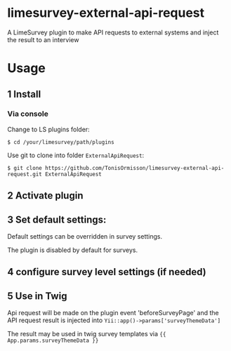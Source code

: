 # limesurvey-external-api-request

A LimeSurvey plugin to make API requests to external systems and inject the result to an interview


# Usage
## 1 Install 

### Via console

Change to LS plugins folder:
```
$ cd /your/limesurvey/path/plugins
```
Use git to clone into folder `ExternalApiRequest`:
```
$ git clone https://github.com/TonisOrmisson/limesurvey-external-api-request.git ExternalApiRequest
```


## 2 Activate plugin

## 3 Set default settings:
Default settings can be overridden in survey settings.

The plugin is disabled by default for surveys. 

## 4 configure survey level settings (if needed)

## 5 Use in Twig

Api request will be made on the plugin event 'beforeSurveyPage' and the API request result is 
injected into `Yii::app()->params['surveyThemeData']`

The result may be used in twig survey templates via `{{ App.params.surveyThemeData }}`
